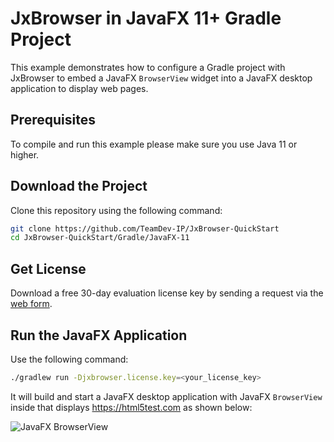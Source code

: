 # JxBrowser in JavaFX 11+ Gradle Project

This example demonstrates how to configure a Gradle project with JxBrowser to embed a JavaFX `BrowserView` widget into
a JavaFX desktop application to display web pages.

## Prerequisites

To compile and run this example please make sure you use Java 11 or higher.

## Download the Project

Clone this repository using the following command:

 ```bash
 git clone https://github.com/TeamDev-IP/JxBrowser-QuickStart
 cd JxBrowser-QuickStart/Gradle/JavaFX-11
 ```

## Get License

Download a free 30-day evaluation license key by sending a request via
the [web form](https://www.teamdev.com/jxbrowser#evaluate).

## Run the JavaFX Application

Use the following command:

```bash
./gradlew run -Djxbrowser.license.key=<your_license_key>
```

It will build and start a JavaFX desktop application with JavaFX `BrowserView` inside that
displays https://html5test.com as shown below:

![JavaFX BrowserView](https://jxbrowser-support.teamdev.com/img/articles/javafx-view.png)
